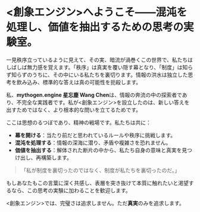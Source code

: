 # <創象エンジン>へようこそ——混沌を処理し、価値を抽出するための思考の実験室。

一見秩序立っているように見えて、その実、暗流が渦巻くこの世界で、私たちはしばしば無力感を覚えます。「秩序」は真実を覆い隠す幕となり、「制度」は知らず知らずのうちに、その中にいる私たちを裏切ります。情報の洪水は独立した思考を飲み込み、標準的な答えは真の可能性を扼殺します。

私、**mythogen.engine 星忘塵 Wang Chen**は、情報の奔流の中の探索者であり、不完全な実践者です。私が<創象エンジン>を設立したのは、新しい答えを出すためではなく、より根本的な問いを立てるためです。

ここは思想のるつぼであり、精神の戦場です。私たちは共に：

*   **幕を開ける**：当たり前だと思われているルールや秩序に挑戦します。
*   **混沌を処理する**：情報の深海に潜り、矛盾や複雑さを恐れません。
*   **価値を抽出する**：解体された断片の中から、私たち自身の意味と真実を見つけ出し、再構築します。

> 「私が制度を裏切ったのではなく、制度が私たちを裏切ったのだ。」

もしあなたもこの言葉に深く共感し、表層を突き抜けて本質に触れたいと渇望するなら、この思考の実験に加わることを歓迎します。

<創象エンジン>では、完璧さは追求しません。ただ**真実**のみを追求します。
